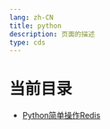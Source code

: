 ```yaml
---
lang: zh-CN  
title: python  
description: 页面的描述  
type: cds  
---
```


# 当前目录

- [Python简单操作Redis](Python简单操作Redis.md)  

<Comment></Comment>

